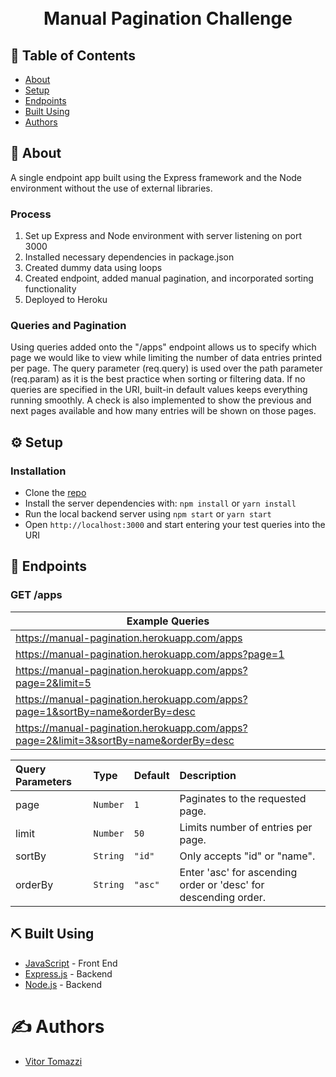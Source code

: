 <div align=center>
    <h1 align=center>
        <br>
        Manual Pagination Challenge
        <br>
    </h1>
</div>

## 📝 Table of Contents
- [About](#about)
- [Setup](#setup)
- [Endpoints](#endpoints)
- [Built Using](#built_using)
- [Authors](#authors)

## 📙 About <a name = "about"></a>

A single endpoint app built using the Express framework and the Node environment without the use of external libraries.

### Process
1. Set up Express and Node environment with server listening on port 3000
2. Installed necessary dependencies in package.json
3. Created dummy data using loops
4. Created endpoint, added manual pagination, and incorporated sorting functionality
5. Deployed to Heroku


### Queries and Pagination
Using queries added onto the "/apps" endpoint allows us to specify which page we would like to view while limiting the number of data entries printed per page. The query parameter (req.query) is used over the path parameter (req.param) as it is the best practice when sorting or filtering data. If no queries are specified in the URI, built-in default values keeps everything running smoothly. A check is also implemented to show the previous and next pages available and how many entries will be shown on those pages.


## ⚙️ Setup <a name = "setup"></a>

### Installation

*   Clone the [repo]('https://github.com/VitorTomazzi/manual-pagination/')
*   Install the server dependencies with: ```npm install``` or ```yarn install```
*   Run the local backend server using ```npm start``` or ```yarn start```
*   Open ```http://localhost:3000``` and start entering your test queries into the URI


## 📡 Endpoints <a name = "endpoints"></a>
### <span>**GET**</span> /apps

| Example Queries |
| --- |
| https://manual-pagination.herokuapp.com/apps |
| https://manual-pagination.herokuapp.com/apps?page=1 |
| https://manual-pagination.herokuapp.com/apps?page=2&limit=5 |
| https://manual-pagination.herokuapp.com/apps?page=1&sortBy=name&orderBy=desc |
| https://manual-pagination.herokuapp.com/apps?page=2&limit=3&sortBy=name&orderBy=desc |


| Query Parameters | Type | Default | Description |
|:--- | :--- | :--- | :--- |
| page | ```Number``` | ```1``` |Paginates to the requested page. |
| limit | ```Number``` | ```50``` |Limits number of entries per page. |
| sortBy | ```String``` | ```"id"``` | Only accepts "id" or "name". |
| orderBy | ```String``` | ```"asc"``` | Enter 'asc' for ascending order or 'desc' for descending order. |


## ⛏️ Built Using <a name = "built_using"></a>
- [JavaScript](https://www.javascript.com/) - Front End
- [Express.js](https://expressjs.com/) - Backend
- [Node.js](https://nodejs.org/) - Backend


# ✍️ Authors <a name = "authors"></a>
* [Vitor Tomazzi](https://github.com/VitorTomazzi)
